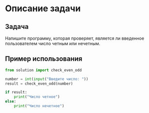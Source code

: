 # Описание задачи

## Задача

Напишите программу, которая проверяет, является ли введенное пользователем число четным или нечетным.

## Пример использования

```python
from solution import check_even_odd

number = int(input("Введите число: "))
result = check_even_odd(number)

if result:
    print("Число четное")
else:
    print("Число нечетное")
